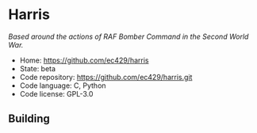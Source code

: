 # Harris

_Based around the actions of RAF Bomber Command in the Second World War._

- Home: https://github.com/ec429/harris
- State: beta
- Code repository: https://github.com/ec429/harris.git
- Code language: C, Python
- Code license: GPL-3.0

## Building


